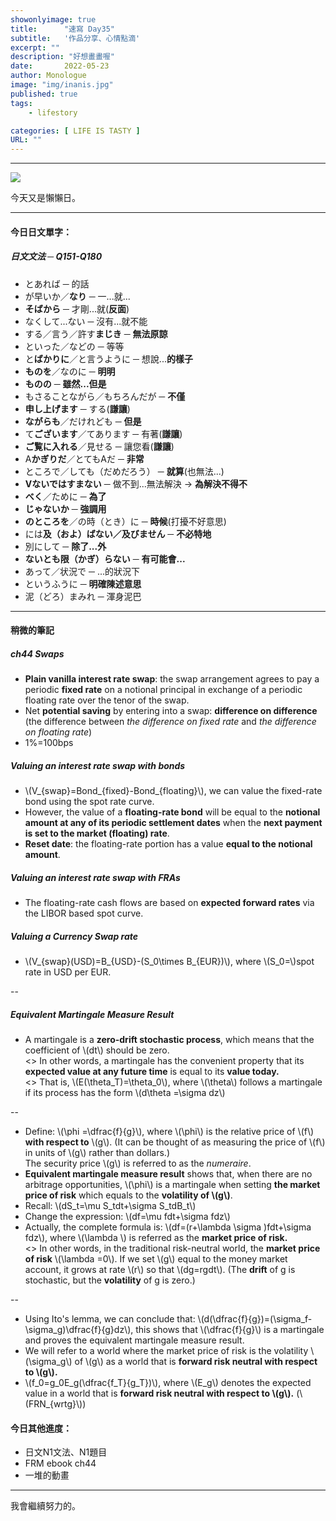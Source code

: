 ```yaml
---
showonlyimage: true
title:      "速寫 Day35"
subtitle:   '作品分享、心情點滴'
excerpt: ""
description: "好想畫畫喔"
date:       2022-05-23
author: Monologue    
image: "img/inanis.jpg"
published: true 
tags:
    - lifestory

categories: [ LIFE IS TASTY ]
URL: ""
---
```

***

![](/blog/sketch/d35-1.jpg)

今天又是懶懶日。

***
#### 今日日文單字：  
##### 日文文法 ─ Q151-Q180
* とあれば ─ 的話
* が早いか／**なり** ─ 一...就...
* **そばから** ─ 才剛...就(**反面**)
* なくして...ない ─ 沒有...就不能
* する／言う／許す**まじき** ─ **無法原諒**
* といった／などの ─ 等等
* と**ばかりに**／と言うように ─ 想說...**的樣子**
* **ものを**／なのに ─ **明明**
* **ものの** ─ **雖然...但是**
* もさることながら／もちろんだが ─ **不僅**
* **申し上げます** ─ する(**謙讓**)
* **ながらも**／だけれども ─ **但是**
* て**ございます**／てあります ─ 有著(**謙讓**)
* **ご覧に入れる**／見せる ─ 讓您看(**謙讓**)
* A**かぎりだ**／とてもAだ ─ **非常**
* ところで／しても（だめだろう） ─ **就算**(也無法...)
* **Vないではすまない** ─ 做不到...無法解決 → **為解決不得不**
* **べく**／ために ─ **為了**
* **じゃないか** ─ **強調用**
* **のところを**／の時（とき）に ─ **時候**(打擾不好意思)
* には**及（およ）ばない／及びません** ─ **不必特地**
* 別にして ─ **除了...外**
* **ないとも限（かぎ）らない** ─ **有可能會...**
* あって／状況で ─ ...的狀況下
* というふうに ─ **明確陳述意思**
* 泥（どろ）まみれ ─ 渾身泥巴

***
#### 稍微的筆記  
##### ch44 Swaps
* **Plain vanilla interest rate swap**: the swap arrangement agrees to pay a periodic **fixed rate** on a notional principal in exchange of a periodic floating rate over the tenor of the swap.
* Net **potential saving** by entering into a swap: **difference on difference** (the difference between *the difference on fixed rate* and *the difference on floating rate*)
* 1%=100bps
##### Valuing an interest rate swap with bonds
* \\(V_{swap}=Bond_{fixed}-Bond_{floating}\\), we can value the fixed-rate bond using the spot rate curve.
* However, the value of a **floating-rate bond** will be equal to the **notional amount at any of its periodic settlement dates** when the **next payment is set to the market (floating) rate**.
* **Reset date**: the floating-rate portion has a value **equal to the notional amount**.
##### Valuing an interest rate swap with FRAs
* The floating-rate cash flows are based on **expected forward rates** via the LIBOR based spot curve.
##### Valuing a Currency Swap rate
* \\(V_{swap}(USD)=B_{USD}-(S_0\times B_{EUR})\\), where \\(S_0=\\)spot rate in USD per EUR.
  
--  
  
##### Equivalent Martingale Measure Result
* A martingale is a **zero-drift stochastic process**, which means that the coefficient of \\(dt\\) should be zero.  
<> In other words, a martingale has the convenient property that its **expected value at any future time** is equal to its **value today.**  
<> That is, \\(E(\theta_T)=\theta_0\\), where \\(\theta\\) follows a martingale if its process has the form \\(d\theta =\sigma dz\\)
  
--  
  
* Define: \\(\phi =\dfrac{f}{g}\\), where \\(\phi\\) is the relative price of \\(f\\) **with respect to** \\(g\\). (It can be thought of as measuring the price of \\(f\\) in units of \\(g\\) rather than dollars.)  
The security price \\(g\\) is referred to as the *numeraire*.
* **Equivalent martingale measure result** shows that, when there are no arbitrage opportunities, \\(\phi\\) is a martingale when setting **the market price of risk** which equals to the **volatility of \\(g\\)**.
* Recall: \\(dS_t=\mu S_tdt+\sigma S_tdB_t\\)
* Change the expression: \\(df=\mu fdt+\sigma fdz\\)
* Actually, the complete formula is: \\(df=(r+\lambda \sigma )fdt+\sigma fdz\\), where \\(\lambda \\) is referred as the **market price of risk.**  
<> In other words, in the traditional risk-neutral world, the **market price of risk** \\(\lambda =0\\). If we set \\(g\\) equal to the money market account, it grows at rate \\(r\\) so that \\(dg=rgdt\\). (The **drift** of g is stochastic, but the **volatility** of g is zero.)
  
--  
  
* Using Ito's lemma, we can conclude that: \\(d(\dfrac{f}{g})=(\sigma_f-\sigma_g)\dfrac{f}{g}dz\\), this shows that \\(\dfrac{f}{g}\\) is a martingale and proves the equivalent martingale measure result.
* We will refer to a world where the market price of risk is the volatility \\(\sigma_g\\) of \\(g\\) as a world that is **forward risk neutral with respect to \\(g\\).**
* \\(f_0=g_0E_g(\dfrac{f_T}{g_T})\\), where \\(E_g\\) denotes the expected value in a world that is **forward risk neutral with respect to \\(g\\).** (\\(FRN_{wrtg}\\))
#### 今日其他進度：  
* 日文N1文法、N1題目  
* FRM ebook ch44  
* 一堆的動畫  
  
***

我會繼續努力的。
<!--more-->
